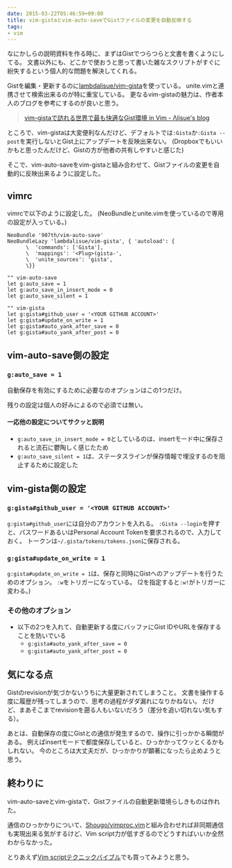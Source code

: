 ```yaml
---
date: 2015-03-22T05:46:59+09:00
title: vim-gistaとvim-auto-saveでGistファイルの変更を自動反映する
tags:
- vim
---
```

なにかしらの説明資料を作る時に、まずはGistでつらつらと文書を書くようにしてる。
文書以外にも、どこかで使おうと思って書いた雑なスクリプトがすぐに紛失するという個人的な問題を解決してくれる。

Gistを編集・更新するのに[lambdalisue/vim-gista](https://github.com/lambdalisue/vim-gista)を使っている。
unite.vimと連携させて検索出来るのが特に重宝している。
更なるvim-gistaの魅力は、作者本人のブログを参考にするのが良いと思う。

> [vim-gistaで訪れる世界で最も快適なGist環境 in Vim - Λlisue's blog](http://lambdalisue.hatenablog.com/entry/2014/07/01/203015)

ところで、vim-gistaは大変便利なんだけど、デフォルトでは`:Gista`か`:Gista --post`を実行しないとGist上にアップデートを反映出来ない。
(Dropboxでもいいかもと思ったんだけど、Gistの方が他者の共有しやすいと感じた)

そこで、vim-auto-saveをvim-gistaと組み合わせて、Gistファイルの変更を自動的に反映出来るように設定した。

## vimrc

vimrcで以下のように設定した。
(NeoBundleとunite.vimを使っているので専用の設定が入っている。)

```vim
NeoBundle '907th/vim-auto-save'
NeoBundleLazy 'lambdalisue/vim-gista', { 'autoload': {
      \  'commands': ['Gista'],
      \  'mappings': '<Plug>(gista-',
      \  'unite_sources': 'gista',
      \}}

"" vim-auto-save
let g:auto_save = 1
let g:auto_save_in_insert_mode = 0
let g:auto_save_silent = 1

"" vim-gista
let g:gista#github_user = '<YOUR GITHUB ACCOUNT>'
let g:gista#update_on_write = 1
let g:gista#auto_yank_after_save = 0
let g:gista#auto_yank_after_post = 0
```

## vim-auto-save側の設定

### `g:auto_save = 1`

自動保存を有効にするために必要なのオプションはこの1つだけ。

残りの設定は個人の好みによるので必須では無い。

#### 一応他の設定についてサクッと説明

- `g:auto_save_in_insert_mode = 0`としているのは、insertモード中に保存されると流石に鬱陶しく感じたため
- `g:auto_save_silent = 1`は、ステータスラインが保存情報で埋没するのを阻止するために設定した

## vim-gista側の設定

### `g:gista#github_user = '<YOUR GITHUB ACCOUNT>'`

`g:gista#github_user`には自分のアカウントを入れる。
`:Gista --login`を押すと、パスワードあるいはPersonal Account Tokenを要求されるので、入力しておく。
トークンは`~/.gista/tokens/tokens.json`に保存される。

### `g:gista#update_on_write = 1`

`g:gista#update_on_write = 1`は、保存と同時にGistへのアップデートを行うためのオプション。
`:w`をトリガーになっている。
(2を指定すると`:w!`がトリガーに変わる。)

### その他のオプション

- 以下の2つを入れて、自動更新する度にバッファにGist IDやURLを保存することを防いでいる
  - `g:gista#auto_yank_after_save = 0`
  - `g:gista#auto_yank_after_post = 0`

## 気になる点

Gistのrevisionが気づかないうちに大量更新されてしまうこと。
文書を操作する度に履歴が残ってしまうので、思考の過程がダダ漏れになりかねない。
だけど、まあそこまでrevisionを遡る人もいないだろう（差分を追い切れない気もする）。

あとは、自動保存の度にGistとの通信が発生するので、操作に引っかかる瞬間がある。
例えばinsertモードで都度保存していると、ひっかかってウッとくるかもしれない。
今のところは大丈夫だが、ひっかかりが顕著になったら止めようと思う。

## 終わりに

vim-auto-saveとvim-gistaで、Gistファイルの自動更新環境らしきものは作れた。

通信のひっかかりについて、[Shougo/vimproc.vim](https://github.com/Shougo/vimproc.vim)と組み合わせれば非同期通信も実現出来る気がするけど、Vim script力が低すぎるのでどうすればいいか全然わからなかった。

とりあえず[Vim scriptテクニックバイブル](http://www.amazon.co.jp/exec/obidos/ASIN/B00OHH5688/hifumiass-22/ref=nosim/)でも買ってみようと思う。
